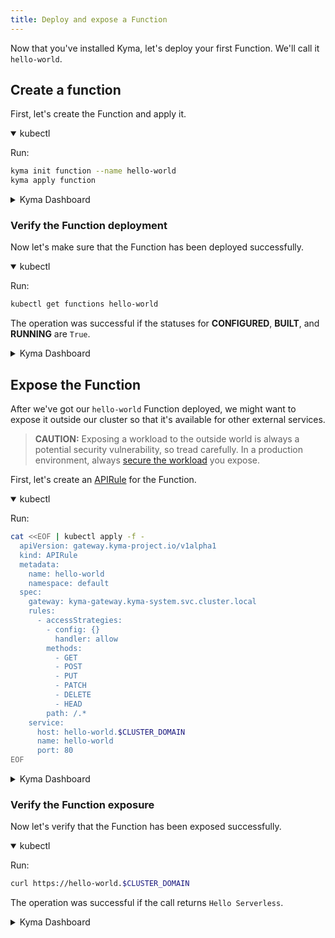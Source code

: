 ```yaml
---
title: Deploy and expose a Function
---
```


Now that you've installed Kyma, let's deploy your first Function. We'll call it `hello-world`.

## Create a function

First, let's create the Function and apply it.

<div tabs name="Deploy a Function" group="deploy-expose-function">
  <details open>
  <summary label="kubectl">
  kubectl
  </summary>

Run:

```bash
kyma init function --name hello-world
kyma apply function
```

  </details>
  <details>
  <summary label="Kyma Dashboard">
  Kyma Dashboard
  </summary>

1. In Kyma Dashboard, go to the `default` Namespace.
2. Go to **Workloads** > **Functions**.
3. Click on **Create Function +**.
4. Name the Function `hello-world` and click **Create**.
  </details>
</div>


### Verify the Function deployment

Now let's make sure that the Function has been deployed successfully. 

<div tabs name="Verify the Function deployment" group="deploy-expose-function">
  <details open>
  <summary label="kubectl">
  kubectl
  </summary>

Run:

```bash
kubectl get functions hello-world 
```

The operation was successful if the statuses for **CONFIGURED**, **BUILT**, and **RUNNING** are `True`.


  </details>
  <details>
  <summary label="Kyma Dashboard">
  Kyma Dashboard
  </summary>

The operation was successful if the Function **Status** changed to `RUNNING`.

> **NOTE:** You might need to wait a few seconds for the status to change.
  </details>
</div>

## Expose the Function

After we've got our `hello-world` Function deployed, we might want to expose it outside our cluster so that it's available for other external services.

> **CAUTION:** Exposing a workload to the outside world is always a potential security vulnerability, so tread carefully. In a production environment, always [secure the workload](../03-tutorials/00-api-exposure/apix-02-expose-and-secure-service.md) you expose.

First, let's create an [APIRule](../05-technical-reference/00-custom-resources/apix-01-apirule.md) for the Function.

<div tabs name="Expose the Function" group="deploy-expose-function">
  <details open>
  <summary label="kubectl">
  kubectl
  </summary>

Run:

```bash
cat <<EOF | kubectl apply -f -
  apiVersion: gateway.kyma-project.io/v1alpha1
  kind: APIRule
  metadata:
    name: hello-world
    namespace: default
  spec:
    gateway: kyma-gateway.kyma-system.svc.cluster.local
    rules:
      - accessStrategies:
        - config: {}
          handler: allow
        methods:
          - GET
          - POST
          - PUT
          - PATCH
          - DELETE
          - HEAD
        path: /.*
    service:
      host: hello-world.$CLUSTER_DOMAIN
      name: hello-world
      port: 80
EOF
```

  </details>
  <details>
  <summary label="Kyma Dashboard">
  Kyma Dashboard
  </summary>

1. In your Function's view, go to the **Configuration** tab.
2. Click on **Expose Function +**.
3. Provide the **Name** (`hello-world`) and **Subdomain** (`hello-world`) and click **Create**.

> **NOTE:** Alternatively, from the left navigation go to **Discovery and Network** > **API Rules**, click on **Create API Rule +**, and continue with step 3, selecting the appropriate **Service** (`hello-world`) from the dropdown menu.
  </details>
</div>

### Verify the Function exposure

Now let's verify that the Function has been exposed successfully.

<div tabs name="Access the Function" group="deploy-expose-function">
  <details open>
  <summary label="kubectl">
  kubectl
  </summary>

Run:

```bash
curl https://hello-world.$CLUSTER_DOMAIN
```

The operation was successful if the call returns `Hello Serverless`.

  </details>
  <details>
  <summary label="Kyma Dashboard">
  Kyma Dashboard
  </summary>

In your Function's **Configuration** tab, click on the APIRule's **Host**.
This opens the Function's external address as a new page.

> **NOTE:** Alternatively, from the left navigation go to **APIRules**, and click on the **Host** URL there.

The operation was successful if the page says `Hello World!`.
  </details>
</div>